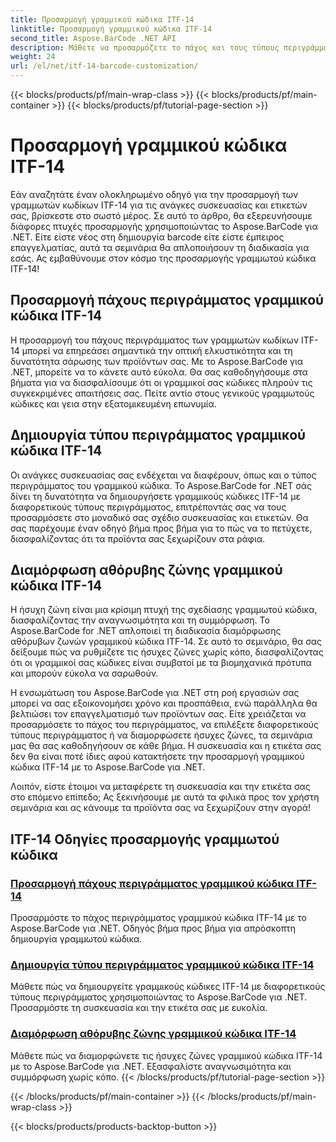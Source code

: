 ```yaml
---
title: Προσαρμογή γραμμικού κώδικα ITF-14
linktitle: Προσαρμογή γραμμικού κώδικα ITF-14
second_title: Aspose.BarCode .NET API
description: Μάθετε να προσαρμόζετε το πάχος και τους τύπους περιγράμματος του γραμμικού κώδικα ITF-14 με το Aspose.BarCode για .NET. Βελτιστοποιήστε τη συσκευασία και τις ετικέτες σας χωρίς κόπο.
weight: 24
url: /el/net/itf-14-barcode-customization/
---
```


{{< blocks/products/pf/main-wrap-class >}}
{{< blocks/products/pf/main-container >}}
{{< blocks/products/pf/tutorial-page-section >}}

# Προσαρμογή γραμμικού κώδικα ITF-14

Εάν αναζητάτε έναν ολοκληρωμένο οδηγό για την προσαρμογή των γραμμωτών κωδίκων ITF-14 για τις ανάγκες συσκευασίας και ετικετών σας, βρίσκεστε στο σωστό μέρος. Σε αυτό το άρθρο, θα εξερευνήσουμε διάφορες πτυχές προσαρμογής χρησιμοποιώντας το Aspose.BarCode για .NET. Είτε είστε νέος στη δημιουργία barcode είτε είστε έμπειρος επαγγελματίας, αυτά τα σεμινάρια θα απλοποιήσουν τη διαδικασία για εσάς. Ας εμβαθύνουμε στον κόσμο της προσαρμογής γραμμωτού κώδικα ITF-14!

## Προσαρμογή πάχους περιγράμματος γραμμικού κώδικα ITF-14
Η προσαρμογή του πάχους περιγράμματος των γραμμωτών κωδίκων ITF-14 μπορεί να επηρεάσει σημαντικά την οπτική ελκυστικότητα και τη δυνατότητα σάρωσης των προϊόντων σας. Με το Aspose.BarCode για .NET, μπορείτε να το κάνετε αυτό εύκολα. Θα σας καθοδηγήσουμε στα βήματα για να διασφαλίσουμε ότι οι γραμμικοί σας κώδικες πληρούν τις συγκεκριμένες απαιτήσεις σας. Πείτε αντίο στους γενικούς γραμμωτούς κώδικες και γεια στην εξατομικευμένη επωνυμία.

## Δημιουργία τύπου περιγράμματος γραμμικού κώδικα ITF-14
Οι ανάγκες συσκευασίας σας ενδέχεται να διαφέρουν, όπως και ο τύπος περιγράμματος του γραμμικού κώδικα. Το Aspose.BarCode for .NET σάς δίνει τη δυνατότητα να δημιουργήσετε γραμμικούς κώδικες ITF-14 με διαφορετικούς τύπους περιγράμματος, επιτρέποντάς σας να τους προσαρμόσετε στο μοναδικό σας σχέδιο συσκευασίας και ετικετών. Θα σας παρέχουμε έναν οδηγό βήμα προς βήμα για το πώς να το πετύχετε, διασφαλίζοντας ότι τα προϊόντα σας ξεχωρίζουν στα ράφια.

## Διαμόρφωση αθόρυβης ζώνης γραμμικού κώδικα ITF-14
Η ήσυχη ζώνη είναι μια κρίσιμη πτυχή της σχεδίασης γραμμωτού κώδικα, διασφαλίζοντας την αναγνωσιμότητα και τη συμμόρφωση. Το Aspose.BarCode for .NET απλοποιεί τη διαδικασία διαμόρφωσης αθόρυβων ζωνών γραμμικού κώδικα ITF-14. Σε αυτό το σεμινάριο, θα σας δείξουμε πώς να ρυθμίζετε τις ήσυχες ζώνες χωρίς κόπο, διασφαλίζοντας ότι οι γραμμικοί σας κώδικες είναι συμβατοί με τα βιομηχανικά πρότυπα και μπορούν εύκολα να σαρωθούν.

Η ενσωμάτωση του Aspose.BarCode για .NET στη ροή εργασιών σας μπορεί να σας εξοικονομήσει χρόνο και προσπάθεια, ενώ παράλληλα θα βελτιώσει τον επαγγελματισμό των προϊόντων σας. Είτε χρειάζεται να προσαρμόσετε το πάχος του περιγράμματος, να επιλέξετε διαφορετικούς τύπους περιγράμματος ή να διαμορφώσετε ήσυχες ζώνες, τα σεμινάρια μας θα σας καθοδηγήσουν σε κάθε βήμα. Η συσκευασία και η ετικέτα σας δεν θα είναι ποτέ ίδιες αφού κατακτήσετε την προσαρμογή γραμμικού κώδικα ITF-14 με το Aspose.BarCode για .NET.

Λοιπόν, είστε έτοιμοι να μεταφέρετε τη συσκευασία και την ετικέτα σας στο επόμενο επίπεδο; Ας ξεκινήσουμε με αυτά τα φιλικά προς τον χρήστη σεμινάρια και ας κάνουμε τα προϊόντα σας να ξεχωρίζουν στην αγορά!
## ITF-14 Οδηγίες προσαρμογής γραμμωτού κώδικα
### [Προσαρμογή πάχους περιγράμματος γραμμικού κώδικα ITF-14](./itf-14-barcode-border-thickness-customization/)
Προσαρμόστε το πάχος περιγράμματος γραμμικού κώδικα ITF-14 με το Aspose.BarCode για .NET. Οδηγός βήμα προς βήμα για απρόσκοπτη δημιουργία γραμμωτού κώδικα.
### [Δημιουργία τύπου περιγράμματος γραμμικού κώδικα ITF-14](./itf-14-barcode-border-type-generation/)
Μάθετε πώς να δημιουργείτε γραμμικούς κώδικες ITF-14 με διαφορετικούς τύπους περιγράμματος χρησιμοποιώντας το Aspose.BarCode για .NET. Προσαρμόστε τη συσκευασία και την ετικέτα σας με ευκολία.
### [Διαμόρφωση αθόρυβης ζώνης γραμμικού κώδικα ITF-14](./itf-14-barcode-quiet-zone-configuration/)
Μάθετε πώς να διαμορφώνετε τις ήσυχες ζώνες γραμμικού κώδικα ITF-14 με το Aspose.BarCode για .NET. Εξασφαλίστε αναγνωσιμότητα και συμμόρφωση χωρίς κόπο.
{{< /blocks/products/pf/tutorial-page-section >}}

{{< /blocks/products/pf/main-container >}}
{{< /blocks/products/pf/main-wrap-class >}}

{{< blocks/products/products-backtop-button >}}
